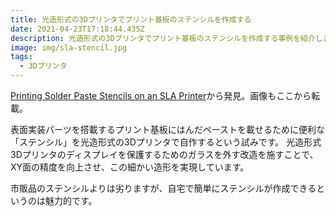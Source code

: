 ```yaml
---
title: 光造形式の3Dプリンタでプリント基板のステンシルを作成する
date: 2021-04-23T17:18:44.435Z
description: 光造形式の3Dプリンタでプリント基板のステンシルを作成する事例を紹介します。
image: img/sla-stencil.jpg
tags:
  - 3Dプリンタ
---
```

[Printing Solder Paste Stencils on an SLA Printer](https://blog.honzamrazek.cz/2020/01/printing-solder-paste-stencils-on-an-sla-printer/)から発見。画像もここから転載。

表面実装パーツを搭載するプリント基板にはんだペーストを載せるために便利な「ステンシル」を光造形式の3Dプリンタで自作するという試みです。
光造形式3Dプリンタのディスプレイを保護するためのガラスを外す改造を施すことで、XY面の精度を向上させ、この細かい造形を実現しています。

市販品のステンシルよりは劣りますが、自宅で簡単にステンシルが作成できるというのは魅力的です。
